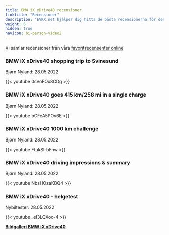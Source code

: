 ```yaml
---
title: BMW iX xDrive40 recensioner
linktitle: "Recensioner"
description: "EVKX.net hjälper dig hitta de bästa recensionerna för denna modell."
weight: 6
hidden: true
navicon: bi-person-video2
---
```

Vi samlar recensioner från våra [favoritrecensenter online](../../../../../guides/evreviewers/)

<div class="container text-center shadow p-2 pe-4 mb-5 bg-body-tertiary rounded border">
<h3>BMW iX xDrive40 shopping trip to Svinesund</h3>
<p>Bjørn Nyland: 28.05.2022</p>

{{< youtube 0cVoFOx8CDg >}}

</div>
<div class="container text-center shadow p-2 pe-4 mb-5 bg-body-tertiary rounded border">
<h3>BMW iX xDrive40 goes 415 km/258 mi in a single charge</h3>
<p>Bjørn Nyland: 28.05.2022</p>

{{< youtube bCFeA5POv6E >}}

</div>
<div class="container text-center shadow p-2 pe-4 mb-5 bg-body-tertiary rounded border">
<h3>BMW iX xDrive40 1000 km challenge</h3>
<p>Bjørn Nyland: 28.05.2022</p>

{{< youtube FtukSl-bFnw >}}

</div>
<div class="container text-center shadow p-2 pe-4 mb-5 bg-body-tertiary rounded border">
<h3>BMW iX xDrive40 driving impressions & summary</h3>
<p>Bjørn Nyland: 28.05.2022</p>

{{< youtube NbsHOzaKBQ4 >}}

</div>
<div class="container text-center shadow p-2 pe-4 mb-5 bg-body-tertiary rounded border">
<h3>BMW iX xDrive40 - helgetest</h3>
<p>Nybiltester: 28.05.2022</p>

{{< youtube _eI3LQXoo-4 >}}

</div>
<div class="mt-3 mb-3">
<a href="../gallery/" class="text-decoration-none text-black">
<strong><i class="bi-arrow-left"></i>Bildgalleri  </strong>
</a>
<a href="../" class="text-decoration-none text-black float-end">
<strong>BMW iX xDrive40 <i class="bi-arrow-right"></i></strong>
</a>
</div>
